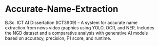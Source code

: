 # Accurate-Name-Extraction
B.Sc. ICT AI Dissertation (ICT3909) – A system for accurate name extraction from news video graphics using YOLO, OCR, and NER. Includes the NGD dataset and a comparative analysis with generative AI models based on accuracy, precision, F1 score, and runtime.
